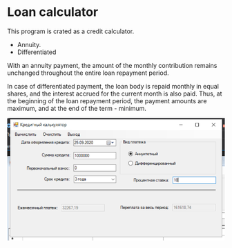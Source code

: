 # Loan calculator

This program is crated as a credit calculator.

- Annuity. 
- Differentiated

With an annuity payment, the amount of the monthly contribution 
remains unchanged throughout the entire loan repayment period.

In case of differentiated payment, the loan body is repaid monthly 
in equal shares, and the interest accrued for the current month is 
also paid. Thus, at the beginning of the loan repayment period, 
the payment amounts are maximum, and at the end of the term - minimum.

![alt text](https://raw.githubusercontent.com/ramapitecusment/credit_calculator_c_sharp/master/images/1.PNG)